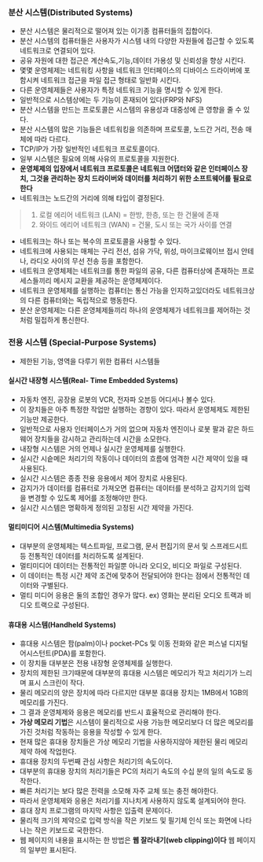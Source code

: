 
### 분산 시스템(Distributed Systems)

- 분산 시스템은 물리적으로 떨어져 있는 이기종 컴퓨터들의 집합이다.
- 분산 시스템의 컴퓨터들은 사용자가 시스템 내의 다양한 자원들에 접근할 수 있도록 네트워크로 연결되어 있다.
- 공유 자원에 대한 접근은 계산속도,기능,데이터 가용성 및 신뢰성을 향상 시킨다.
- 몇몇 운영체제는 네트워킹 사항을 네트워크 인터페이스의 디바이스 드라이버에 포함시켜 네트워크 접근을 파일 접근 형태로 일반화 시킨다.
- 다른 운영체제들은 사용자가 특정 네트워크 기능을 명시할 수 있게 한다.
- 일반적으로 시스템상에는 두 기능이 혼재되어 있다(FRP와 NFS)
- 분산 시스템을 만드는 프로토콜은 시스템의 유용성과 대중성에 큰 영향을 줄 수 있다.
- 분산 시스템의 많은 기능들은 네트워킹을 의존하며 프로토콜, 노드간 거리, 전송 매체에 따라 다르다.
- TCP/IP가 가장 일반적인 네트워크 프로토콜이다.
- 일부 시스템은 필요에 의해 사유의 프로토콜을 지원한다.
- **운영체제의 입장에서 네트워크 프로토콜은 네트워크 어댑터와 같은 인터페이스 장치, 그것을 관리하는 장치 드라이버와 데이터를 처리하기 위한 소프트웨어를 필요로 한다**
- 네트워크는 노드간의 거리에 의해 타입이 결정된다.
> 1. 로컬 에리어 네트워크 (LAN) = 한방, 한층, 또는 한 건물에 존재
> 2. 와이드 에리어 네트워크 (WAN) = 건물, 도시 또는 국가 사이를 연결

- 네트워크는 하나 또는 복수의 프로토콜을 사용할 수 있다.
- 네트워크에 사용되는 매체는 구리 전선, 섬유 가닥, 위성, 마이크로웨이브 접시 안테나, 라디오 사이의 무선 전송 등을 포함한다.
- 네트워크 운영체제는 네트워크를 통한 파일의 공유, 다른 컴퓨터상에 존재하는 프로세스들끼리 메시지 교환을 제공하는 운영체제이다.
- 네트워크 운영체제를 실행하는 컴퓨터는 통신 가능을 인지하고있더라도 네트워크상의 다른 컴퓨터와는 독립적으로 행동한다.
- 분산 운영체제는 다른 운영체제들끼리 하나의 운영체제가 네트워크를 제어하는 것처럼 밀접하게 통신한다.

### 전용 시스템 (Special-Purpose Systems)

- 제한된 기능, 영역을 다루기 위한 컴퓨터 시스템들

#### 실시간 내장형 시스템(Real- Time Embedded Systems)

- 자동차 엔진, 공장용 로봇의 VCR, 전자파 오븐등 어디서나 볼수 있다.
- 이 장치들은 아주 특정한 작업만 실행하는 경향이 있다. 따라서 운영체제도 제한된 기능만 제공한다.
- 일반적으로 사용자 인터페이스가 거의 없으며 자동차 엔진이나 로봇 팔과 같은 하드웨어 장치들을 감시하고 관리하는데 시간을 소모한다.
- 내장형 시스템은 거의 언제나 실시간 운영체제를 실행한다.
- 실시간 시슽메은 처리기의 작동이나 데이터의 흐름에 엄격한 시간 제약이 있을 때 사용된다.
- 실시간 시스템은 종종 전용 응용에서 제어 장치로 사용된다.
- 감지가가 데이터를 컴퓨터로 가져오면 컴퓨터는 데이터를 분석하고 감지기의 입력을 변경할 수 있도록 제어를 조정해야만 한다.
- 실시간 시스템은 명확하게 정의된 고정된 시간 제약을 가진다.

#### 멀티미디어 시스템(Multimedia Systems)

- 대부분의 운영체제는 텍스트파일, 프로그램, 문서 편집기의 문서 및 스프레드시트 등 전통적인 데이터를 처리하도록 설계된다.
- 멀티미디어 데이터는 전통적인 파일뿐 아니라 오디오, 비디오 파일로 구성된다.
- 이 데이터는 특정 시간 제약 조건에 맞추어 전달되어야 한다는 점에서 전통적인 데이터와 구별된다.
- 멀티 미디어 응용은 둘의 조합인 경우가 많다.
ex) 영화는 분리된 오디오 트랙과 비디오 트랙으로 구성된다.

#### 휴대용 시스템(Handheld Systems)

- 휴대용 시스템은 팜(palm)이나 pocket-PCs 및 이동 전화와 같은 퍼스널 디지털 어시스턴트(PDA)를 포함한다.
- 이 장치들 대부분은 전용 내장형 운영체제를 실행한다.
- 장치의 제한된 크기때문에 대부분의 휴대용 시스템은 메모리가 작고 처리기가 느리며 표시 스크린이 작다.
- 물리 메모리의 양은 장치에 따라 다르지만 대부분 휴대용 장치는 1MB에서 1GB의 메모리를 가진다.
- 그 결과 운영체제와 응용은 메모리를 반드시 효율적으로 관리해야 한다.
- **가상 메모리 기법**은 시스템이 물리적으로 사용 가능한 메모리보다 더 많은 메모리를 가진 것처럼 작동하는 응용을 작성할 수 있게 한다.
- 현재 많은 휴대용 장치들은 가상 메모리 기법을 사용하지않아 제한된 물리 메모리 제약 하에 작업한다.
- 휴대용 장치의 두번째 관심 사항은 처리기의 속도이다.
- 대부분의 휴대용 장치의 처리기들은 PC의 처리기 속도의 수십 분의 일의 속도로 동작한다.
- 빠른 처리기는 보다 많은 전력을 소모해 자주 교체 또는 충전 해야한다.
- 따라서 운영체제와 응용은 처리기를 지나치게 사용하지 않도록 설계되어야 한다.
- 휴대 장치 프로그램의 마지막 사항은 입출력 문제이다.
- 물리적 크기의 제약으로 입력 방식을 작은 키보드 및 필기체 인식 또는 화면에 나타나는 작은 키보드로 국한한다.
- 웹 페이지의 내용을 표시하는 한 방법은 **웹 잘라내기(web clipping)이다** 웹 페이지의 일부만 표시된다.
